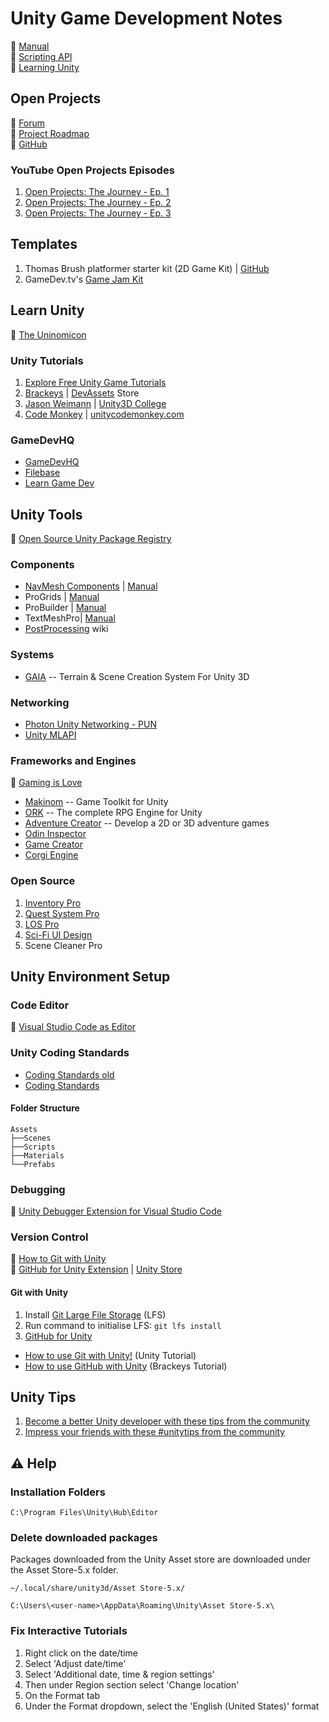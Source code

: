 # Unity Game Development Notes

:link: [Manual](https://docs.unity3d.com/Manual/index.html)  
:link: [Scripting API](https://docs.unity3d.com/ScriptReference/index.html)  
:link: [Learning Unity](https://learn.unity.com/)

## Open Projects

:link: [Forum](https://forum.unity.com/forums/open-projects.531/)  
:link: [Project Roadmap](https://open.codecks.io/unity-open-project-1)  
:link: [GitHub](https://github.com/UnityTechnologies/open-project-1)

### YouTube Open Projects Episodes

1. [Open Projects: The Journey - Ep. 1](https://www.youtube.com/watch?v=O4N4s6BKNH0)
2. [Open Projects: The Journey - Ep. 2](https://www.youtube.com/watch?v=ukE73ifSrTM)
3. [Open Projects: The Journey - Ep. 3](https://www.youtube.com/watch?v=0lhLLnKitSI)

## Templates

1. Thomas Brush platformer starter kit (2D Game Kit) | [GitHub](https://github.com/atmosgames/SuperSimple2DKit)
2. GameDev.tv's [Game Jam Kit](https://offer.gamedev.tv/jam-starter-kit/)

## Learn Unity

:link: [The Uninomicon](https://uninomicon.com/)

### Unity Tutorials

1. [Explore Free Unity Game Tutorials](https://gamedevacademy.org/category/unity-tutorials/)
2. [Brackeys](https://brackeys.com/) | [DevAssets](https://devassets.com/) Store
3. [Jason Weimann](https://www.youtube.com/c/Unity3dCollege) | [Unity3D College](https://unity3d.college/)
4. [Code Monkey](https://www.youtube.com/c/CodeMonkeyUnity) | [unitycodemonkey.com](https://unitycodemonkey.com/)

### GameDevHQ

- [GameDevHQ](https://gamedevhq.com/start-your-game-development-journey/)
- [Filebase](https://gamedevhq.com/filebase/)
- [Learn Game Dev](https://www.youtube.com/user/Unity3DCoder/playlists)

## Unity Tools

:link: [Open Source Unity Package Registry](https://openupm.com/)

### Components

- [NavMesh Components](https://github.com/Unity-Technologies/NavMeshComponents) | [Manual](https://docs.unity3d.com/Manual/nav-NavigationSystem.html)
- ProGrids | [Manual](https://docs.unity3d.com/Packages/com.unity.progrids@3.0/manual/index.html)
- ProBuilder | [Manual](https://docs.unity3d.com/Packages/com.unity.probuilder@4.5/manual/index.html)
- TextMeshPro| [Manual](https://docs.unity3d.com/Packages/com.unity.textmeshpro@2.1/manual/index.html)
- [PostProcessing](https://github.com/Unity-Technologies/PostProcessing/wiki) wiki

### Systems

- [GAIA](http://www.procedural-worlds.com/gaia/) -- Terrain & Scene Creation System For Unity 3D

### Networking

- [Photon Unity Networking - PUN](https://www.photonengine.com/en/PUN)
- [Unity MLAPI](https://github.com/Unity-Technologies/com.unity.multiplayer.mlapi)

### Frameworks and Engines

:link: [Gaming is Love](https://assetstore.unity.com/publishers/328)

- [Makinom](http://makinom.com/) -- Game Toolkit for Unity
- [ORK](http://orkframework.com/) -- The complete RPG Engine for Unity
- [Adventure Creator](https://adventurecreator.org/) -- Develop a 2D or 3D adventure games
- [Odin Inspector](https://odininspector.com/)
- [Game Creator](https://docs.gamecreator.io/)
- [Corgi Engine](https://corgi-engine-docs.moremountains.com/index.html)

### Open Source

1. [Inventory Pro](https://github.com/devdogio/Inventory-Pro)
2. [Quest System Pro ](https://github.com/devdogio/Quest-System-Pro)
3. [LOS Pro](https://github.com/devdogio/lospro)
4. [Sci-Fi UI Design](https://github.com/devdogio/sci-fi-ui)
5. Scene Cleaner Pro

## Unity Environment Setup

### Code Editor

:link: [Visual Studio Code as Editor](https://code.visualstudio.com/docs/other/unity)

### Unity Coding Standards

- [Coding Standards old](https://unity3d.college/2016/05/16/unity-coding-standards/)
- [Coding Standards](https://docs.google.com/document/d/13QZjY4Fyg8m8IT09wvCvrBt3X6ra5IpGPUOxpyy5DPw/edit)

#### Folder Structure

```folder
Assets
├──Scenes
├──Scripts
├──Materials
└──Prefabs
```

### Debugging

:link: [Unity Debugger Extension for Visual Studio Code](https://github.com/Unity-Technologies/vscode-unity-debug)

### Version Control

:link: [How to Git with Unity](https://thoughtbot.com/blog/how-to-git-with-unity)  
:link: [GitHub for Unity Extension](https://unity.github.com/) | [Unity Store](https://assetstore.unity.com/packages/tools/version-control/github-for-unity-118069)

#### Git with Unity

1. Install [Git Large File Storage](https://git-lfs.github.com/) (LFS)
2. Run command to initialise LFS: `git lfs install`
3. [GitHub for Unity](https://unity.github.com/)

- [How to use Git with Unity!](https://www.youtube.com/watch?v=QGFK4OHA2zQ) (Unity Tutorial)
- [How to use GitHub with Unity](https://www.youtube.com/watch?v=qpXxcvS-g3g) (Brackeys Tutorial)

## Unity Tips

1. [Become a better Unity developer with these tips from the community](https://blog.unity.com/technology/become-a-better-unity-developer-with-these-tips-from-the-community)
2. [Impress your friends with these #unitytips from the community](https://blog.unity.com/technology/impress-your-friends-with-these-unitytips-from-the-community)

## :warning: Help

### Installation Folders

`C:\Program Files\Unity\Hub\Editor`

### Delete downloaded packages

Packages downloaded from the Unity Asset store are downloaded under the Asset Store-5.x folder.

`~/.local/share/unity3d/Asset Store-5.x/`  

`C:\Users\<user-name>\AppData\Roaming\Unity\Asset Store-5.x\`

### Fix Interactive Tutorials

1. Right click on the date/time
2. Select 'Adjust date/time'
3. Select 'Additional date, time & region settings'
4. Then  under Region section select 'Change location'
5. On the Format tab
6. Under the Format dropdown, select the 'English (United States)' format
